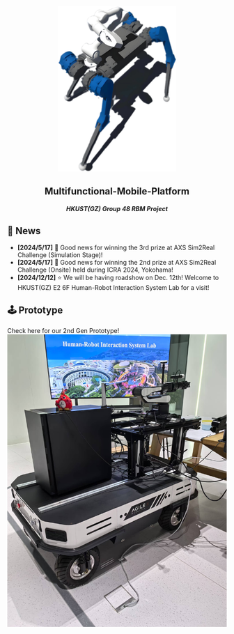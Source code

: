 <div align=center>
<img src="figures/Sim_Demo.jpg" width="270px">
</div>

<h2 align="center"> Multifunctional-Mobile-Platform

<h5 align="center"> HKUST(GZ) Group 48 RBM Project


## 📣 News
* **[2024/5/17]** 🚀 Good news for winning the 3rd prize at AXS Sim2Real Challenge (Simulation Stage)!
* **[2024/5/17]** 🚀 Good news for winning the 2nd prize at AXS Sim2Real Challenge (Onsite) held during ICRA 2024, Yokohama!
* **[2024/12/12]** ⭐️ We will be having roadshow on Dec. 12th! Welcome to HKUST(GZ) E2 6F Human-Robot Interaction System Lab for a visit!

## 🕹️ Prototype

Check here for our 2nd Gen Prototype!
<img src="figures/Arm_with_Moble_Platform.jpg" width="auto">

